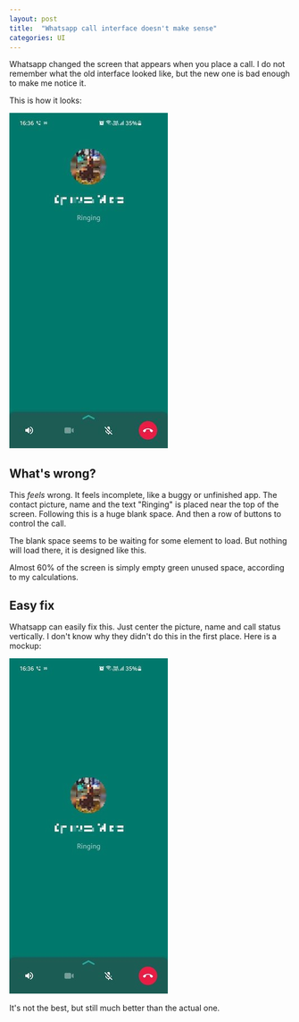```yaml
---
layout: post
title:  "Whatsapp call interface doesn't make sense"
categories: UI
---
```

Whatsapp changed the screen that appears when you place a call. I do not remember what the old interface looked like, but the new one is bad enough to make me notice it.

This is how it looks:

![Whatsapp calling interface](/images/whatsapp_call.jpg)

## What's wrong?
This *feels* wrong. It feels incomplete, like a buggy or unfinished app. The contact picture, name and the text "Ringing" is placed near the top of the screen. Following this is a huge blank space. And then a row of buttons to control the call.

The blank space seems to be waiting for some element to load. But nothing will load there, it is designed like this. 

Almost 60% of the screen is simply empty green unused space, according to my calculations.

## Easy fix
Whatsapp can easily fix this. Just center the picture, name and call status vertically. I don't know why they didn't do this in the first place.
Here is a mockup:

![Whatsapp calling interface fixed](/images/whatsapp_call_fixed.jpg)

It's not the best, but still much better than the actual one.